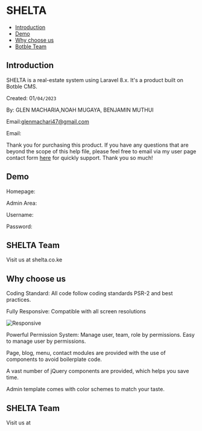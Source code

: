 # SHELTA

* [Introduction](overview.md#introduction)
* [Demo](overview.md#demo)
* [Why choose us](overview.md#why\_choose\_us)
* [Botble Team](overview.md#botble\_team)

## Introduction

SHELTA is a real-estate system using Laravel 8.x. It's a product built on Botble CMS.

Created: 01`/04/2023`

By: GLEN MACHARIA,NOAH MUGAYA, BENJAMIN MUTHUI

Email:glenmachari47@gmail.com

Email:

Thank you for purchasing this product. If you have any questions that are beyond the scope of this help file, please feel free to email via my user page contact form [here](https://codecanyon.net.net/user/botble) for quickly support. Thank you so much!

## Demo

Homepage:&#x20;

Admin Area:&#x20;

Username:&#x20;

Password:

## SHELTA Team

Visit us at shelta.co.ke

## Why choose us

Coding Standard: All code follow coding standards PSR-2 and best practices.&#x20;

Fully Responsive: Compatible with all screen resolutions

![Responsive](https://botble.com/storage/envato/responsive.png)

Powerful Permission System: Manage user, team, role by permissions. Easy to manage user by permissions.

Page, blog, menu, contact modules are provided with the use of components to avoid boilerplate code.

A vast number of jQuery components are provided, which helps you save time.

Admin template comes with color schemes to match your taste.

## SHELTA Team

Visit us at&#x20;
